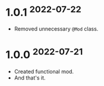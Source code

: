 # 1.0.1 <sup>2022-07-22</sup>
- Removed unnecessary <code>@Mod</code> class.

# 1.0.0 <sup>2022-07-21</sup>
- Created functional mod.
- And that's it.
